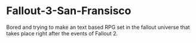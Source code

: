 # Fallout-3-San-Fransisco
Bored and trying to make an text based RPG set in the fallout universe that takes place right after the events of Fallout 2.

